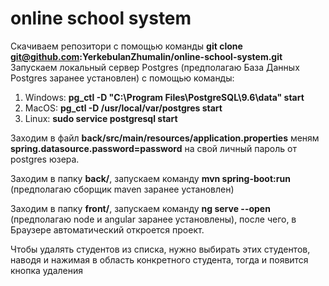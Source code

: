 # online school system

Скачиваем репозитори с помощью команды **git clone git@github.com:YerkebulanZhumalin/online-school-system.git**
Запускаем локальный сервер Postgres (предполагаю База Данных Postgres заранее установлен) с помощью команды:
1) Windows: **pg_ctl -D "C:\Program Files\PostgreSQL\9.6\data" start**
2) MacOS: **pg_ctl -D /usr/local/var/postgres start**
3) Linux: **sudo service postgresql start**

Заходим в файл **back/src/main/resources/application.properties** меням **spring.datasource.password=password** на свой личный пароль от postgres юзера.

Заходим в папку **back/**, запускаем команду **mvn spring-boot:run** (предполагаю сборщик maven заранее установлен)
  
Заходим в папку **front/**, запускаем команду **ng serve --open** (предполагаю node и angular заранее установлены), после чего, в Браузере автоматический откроется проект.

Чтобы удалять студентов из списка, нужно выбирать этих студентов, наводя и нажимая в область конкретного студента, тогда и появится кнопка удаления

